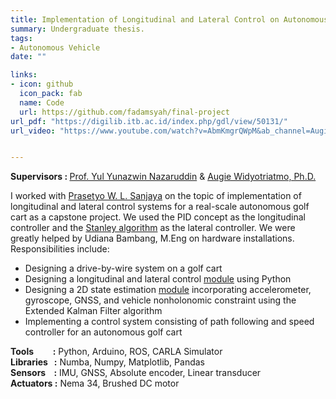 ```yaml
---
title: Implementation of Longitudinal and Lateral Control on Autonomous Vehicle
summary: Undergraduate thesis.
tags:
- Autonomous Vehicle
date: ""

links:
- icon: github
  icon_pack: fab
  name: Code
  url: https://github.com/fadamsyah/final-project
url_pdf: "https://digilib.itb.ac.id/index.php/gdl/view/50131/"
url_video: "https://www.youtube.com/watch?v=AbmKmgrQWpM&ab_channel=AugieWidyotriatmo"


---
```

<b>Supervisors : </b> [Prof. Yul Yunazwin Nazaruddin](https://scholar.google.com/citations?user=Rve3vEYAAAAJ&hl=en) & [Augie Widyotriatmo, Ph.D.](https://scholar.google.co.id/citations?user=MtHwNU4AAAAJ&hl=id)

I worked with [Prasetyo W. L. Sanjaya](https://www.linkedin.com/in/prasetyowls/) on the topic of implementation of longitudinal and lateral control systems for a real-scale autonomous golf cart as a capstone project. We used the PID concept as the longitudinal controller and the [Stanley algorithm](http://ai.stanford.edu/~gabeh/papers/hoffmann_stanley_control07.pdf) as the lateral controller. We were greatly helped by Udiana Bambang, M.Eng on hardware installations. Responsibilities include:

* Designing a drive-by-wire system on a golf cart
* Designing a longitudinal and lateral control [module](https://github.com/fadamsyah/vehicle_control/blob/master/src/Python/stanley_2d.py) using Python
* Designing a 2D state estimation [module](https://github.com/fadamsyah/vehicle_control/blob/master/src/Python/ekf_2d_imu.py) incorporating accelerometer, gyroscope, GNSS, and vehicle nonholonomic constraint using the Extended Kalman Filter algorithm
* Implementing a control system consisting of path following and speed controller for an autonomous golf cart

<b>Tools &emsp; &nbsp;&nbsp; :</b> Python, Arduino, ROS, CARLA Simulator<br>
<b>Libraries &nbsp; :</b> Numba, Numpy, Matplotlib, Pandas<br>
<b>Sensors &nbsp;&nbsp; :</b> IMU, GNSS, Absolute encoder, Linear transducer<br>
<b>Actuators :</b> Nema 34, Brushed DC motor